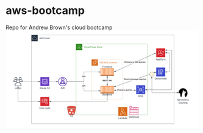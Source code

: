 # aws-bootcamp
Repo for Andrew Brown's cloud bootcamp
![AWS architecture diagram](bootcamp-diagram.png)